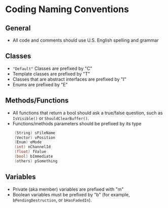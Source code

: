 # Coding Naming Conventions

## General

- All code and comments should use U.S. English spelling and grammar

## Classes

- ```"Default"``` Classes are prefixed by "C"
- Template classes are prefixed by "T"
- Classes that are abstract interfaces are prefixed by "I"
- Enums are prefixed by "E"

## Methods/Functions

- All functions that return a bool should ask a true/false question, such as ```IsVisible()``` or ```ShouldClearBuffer()```.
- Functions/methods parameters should be prefixed by its type

```c++
    (String) sFileName
    (Vector) vPosition
    (Enum) eMode
    (int) nChannelId
    (float) fValue
    (bool) bImmediate
    (others) pSomething
```

## Variables

- Private (aka member) variables are prefixed with "m"
- Boolean variables must be prefixed by "b" (for example, ```bPendingDestruction```, or ```bHasFadedIn```).